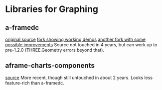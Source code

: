 # Libraries for Graphing
## a-framedc
[original source](https://github.com/fran-aguilar/a-framedc)
[fork showing working demos](https://github.com/kylebakerio/a-framedc)
[another fork with some possible improvements](https://github.com/k6yeung/a-framedc)
Source not touched in 4 years, but can work up to pre-1.2.0 (THREE.Geometry errors beyond that).
## aframe-charts-components
[source](https://github.com/adrixp/aframe-charts-component)
More recent, though still untouched in about 2 years. Looks less feature-rich than a-framedc.